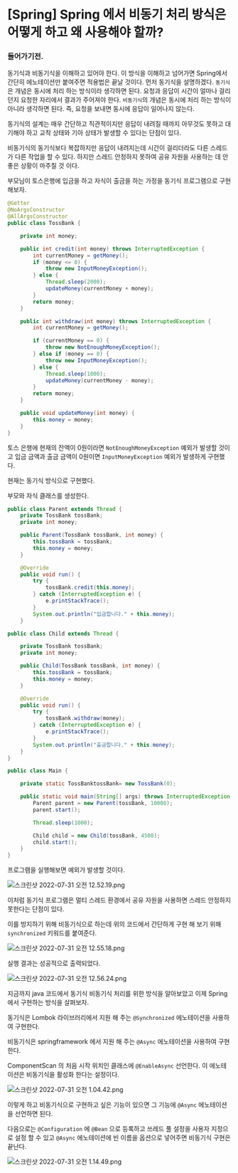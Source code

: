 # [Spring] Spring 에서 비동기 처리 방식은 어떻게 하고 왜 사용해야 할까?

### 들어가기전.

동기식과 비동기식을 이해하고 있어야 한다. 이 방식을 이해하고 넘어가면 Spring에서 간단히 에노테이션만 붙여주면 적용법은 끝날 것이다. 먼저 동기식을 설명하겠다. `동기식`은 개념은 동시에 처리 하는 방식이라 생각하면 된다. 요청과 응답이 시간이 얼마나 걸리던지 요청한 자리에서 결과가 주어져야 한다. `비동기식`의 개념은 동시에 처리 하는 방식이 아니라 생각하면 된다. 즉, 요청을 보내면 동시에 응답이 일어나지 않는다.

동기식의 설계는 매우 간단하고 직관적이지만 응답이 내려질 때까지 아무것도 못하고 대기해야 하고 교착 상태와 기아 상태가 발생할 수 있다는 단점이 있다.

비동기식의 동기식보다 복잡하지만 응답이 내려지는데 시간이 걸리더라도 다른 스레드가 다른 작업을 할 수 있다. 하지만 스레드 안정하지 못하여 공유 자원을 사용하는 데 안 좋은 상황이 마주칠 것 이다.

부모님이 토스은행에 입금을 하고 자식이 출금을 하는 가정을 동기식 프로그램으로 구현해보자.

```java
@Getter
@NoArgsConstructor
@AllArgsConstructor
public class TossBank {

    private int money;

    public int credit(int money) throws InterruptedException {
        int currentMoney = getMoney();
        if (money <= 0) {
            throw new InputMoneyException();
        } else {
            Thread.sleep(2000);
            updateMoney(currentMoney + money);
        }
        return money;
    }

    public int withdraw(int money) throws InterruptedException {
        int currentMoney = getMoney();

        if (currentMoney == 0) {
            throw new NotEnoughMoneyException();
        } else if (money == 0) {
            throw new InputMoneyException();
        } else {
            Thread.sleep(1000);
            updateMoney(currentMoney - money);
        }
        return money;
    }

    public void updateMoney(int money) {
        this.money = money;
    }
}
```

토스 은행에 현재의 잔액이 0원이라면 `NotEnoughMoneyException` 예외가 발생할 것이고 입금 금액과 출금 금액이 0원이면 `InputMoneyException` 예외가 발생하게 구현했다.

현재는 동기식 방식으로 구현했다.

부모와 자식 클래스를 생성한다.

```java
public class Parent extends Thread {
    private TossBank tossBank;
    private int money;

    public Parent(TossBank tossBank, int money) {
        this.tossBank = tossBank;
        this.money = money;
    }

    @Override
    public void run() {
        try {
            tossBank.credit(this.money);
        } catch (InterruptedException e) {
            e.printStackTrace();
        }
        System.out.println("입금합니다." + this.money);
    }
```

```java
public class Child extends Thread {

    private TossBank tossBank;
    private int money;

    public Child(TossBank tossBank, int money) {
        this.tossBank = tossBank;
        this.money = money;
    }

    @Override
    public void run() {
        try {
            tossBank.withdraw(money);
        } catch (InterruptedException e) {
            e.printStackTrace();
        }
        System.out.println("출금합니다." + this.money);
    }
}
```

```java
public class Main {

    private static TossBanktossBank= new TossBank(0);

    public static void main(String[] args) throws InterruptedException {
        Parent parent = new Parent(tossBank, 10000);
        parent.start();

        Thread.sleep(1000);

        Child child = new Child(tossBank, 4500);
        child.start();
    }
}
```

프로그램을 실행해보면 예외가 발생할 것이다.

![스크린샷 2022-07-31 오전 12.52.19.png](%5BSpring%5D%20Spring%20%E1%84%8B%E1%85%A6%E1%84%89%E1%85%A5%20%E1%84%87%E1%85%B5%E1%84%83%E1%85%A9%E1%86%BC%E1%84%80%E1%85%B5%20%E1%84%8E%E1%85%A5%E1%84%85%E1%85%B5%20%E1%84%87%E1%85%A1%E1%86%BC%E1%84%89%E1%85%B5%E1%86%A8%E1%84%8B%E1%85%B3%E1%86%AB%20%E1%84%8B%E1%85%A5%E1%84%84%E1%85%A5%E1%87%82%E1%84%80%20597d104290c0416e9ac12979ff3efd3c/_2022-07-31__12.52.19.png)

이처럼 동기식 프로그램은 멀티 스레드 환경에서 공유 자원을 사용하면 스레드 안정하지 못한다는 단점이 있다.

이를 방지하기 위해 비동기식으로 하는데 위의 코드에서 간단하게 구현 해 보기 위해  `synchronized` 키워드를 붙여준다.

![스크린샷 2022-07-31 오전 12.55.18.png](%5BSpring%5D%20Spring%20%E1%84%8B%E1%85%A6%E1%84%89%E1%85%A5%20%E1%84%87%E1%85%B5%E1%84%83%E1%85%A9%E1%86%BC%E1%84%80%E1%85%B5%20%E1%84%8E%E1%85%A5%E1%84%85%E1%85%B5%20%E1%84%87%E1%85%A1%E1%86%BC%E1%84%89%E1%85%B5%E1%86%A8%E1%84%8B%E1%85%B3%E1%86%AB%20%E1%84%8B%E1%85%A5%E1%84%84%E1%85%A5%E1%87%82%E1%84%80%20597d104290c0416e9ac12979ff3efd3c/_2022-07-31__12.55.18.png)

실행 결과는 성공적으로 출력되었다.

![스크린샷 2022-07-31 오전 12.56.24.png](%5BSpring%5D%20Spring%20%E1%84%8B%E1%85%A6%E1%84%89%E1%85%A5%20%E1%84%87%E1%85%B5%E1%84%83%E1%85%A9%E1%86%BC%E1%84%80%E1%85%B5%20%E1%84%8E%E1%85%A5%E1%84%85%E1%85%B5%20%E1%84%87%E1%85%A1%E1%86%BC%E1%84%89%E1%85%B5%E1%86%A8%E1%84%8B%E1%85%B3%E1%86%AB%20%E1%84%8B%E1%85%A5%E1%84%84%E1%85%A5%E1%87%82%E1%84%80%20597d104290c0416e9ac12979ff3efd3c/_2022-07-31__12.56.24.png)

지금까지 java 코드에서 동기식 비동기식 처리를 위한 방식을 알아보았고 이제 Spring에서 구현하는 방식을 살펴보자.

동기식은 Lombok 라이브러리에서 지원 해 주는 `@Synchronized` 에노테이션을 사용하여 구현한다.

비동기식은 springframework 에서 지원 해 주는 `@Async` 에노테이션을 사용하여 구현한다.

ComponentScan 의 처음 시작 위치인 클래스에 `@EnableAsync` 선언한다. 이 에노테이션은 비동기식을 활성화 한다는 설정이다.

![스크린샷 2022-07-31 오전 1.04.42.png](%5BSpring%5D%20Spring%20%E1%84%8B%E1%85%A6%E1%84%89%E1%85%A5%20%E1%84%87%E1%85%B5%E1%84%83%E1%85%A9%E1%86%BC%E1%84%80%E1%85%B5%20%E1%84%8E%E1%85%A5%E1%84%85%E1%85%B5%20%E1%84%87%E1%85%A1%E1%86%BC%E1%84%89%E1%85%B5%E1%86%A8%E1%84%8B%E1%85%B3%E1%86%AB%20%E1%84%8B%E1%85%A5%E1%84%84%E1%85%A5%E1%87%82%E1%84%80%20597d104290c0416e9ac12979ff3efd3c/_2022-07-31__1.04.42.png)

이렇게 하고 비동기식으로 구현하고 싶은 기능이 있으면 그 기능에 `@Async` 에노테이션을 선언하면 된다.

다음으로는 `@Configuration` 에 `@Bean` 으로 등록하고 쓰레드 풀 설정을 사용자 지정으로 설정 할 수 있고 `@Async` 에노테이션에 빈 이름을 옵션으로 넣어주면 비동기식 구현은 끝난다.

![스크린샷 2022-07-31 오전 1.14.49.png](%5BSpring%5D%20Spring%20%E1%84%8B%E1%85%A6%E1%84%89%E1%85%A5%20%E1%84%87%E1%85%B5%E1%84%83%E1%85%A9%E1%86%BC%E1%84%80%E1%85%B5%20%E1%84%8E%E1%85%A5%E1%84%85%E1%85%B5%20%E1%84%87%E1%85%A1%E1%86%BC%E1%84%89%E1%85%B5%E1%86%A8%E1%84%8B%E1%85%B3%E1%86%AB%20%E1%84%8B%E1%85%A5%E1%84%84%E1%85%A5%E1%87%82%E1%84%80%20597d104290c0416e9ac12979ff3efd3c/_2022-07-31__1.14.49.png)